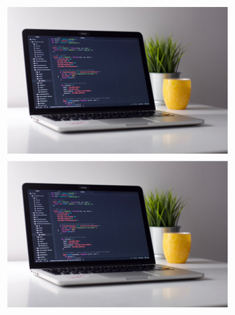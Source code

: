 ![img](test.jpg)

![img](test.jpg)
<!--stackedit_data:
eyJoaXN0b3J5IjpbLTE4MDI2OTE3NiwxNTEzOTE0MzIxLC0yMD
g4NzQ2NjEyLC0xNDc5NTAyMjc5LC0yMDg4NzQ2NjEyLC0xNDc5
NTAyMjc5LC0yMzA1MjcwNDEsMTg5NTM2MjQzLDc4NDQ1NTMxOC
w3ODQ0NTUzMTgsMTY0OTk1NzMwMCwtMTU0MTcyMTMwMCwtMTA1
OTIzNDMwNiw1MzgzNzQwMjIsMTg0OTA2NjU5MF19
-->
